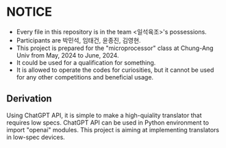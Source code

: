 # NOTICE

- Every file in this repository is in the team <일석육조>'s possessions.
- Participants are 박민석, 임태건, 윤종진, 김영현.
- This project is prepared for the "microprocessor" class at Chung-Ang Univ from May, 2024 to June, 2024.
- It could be used for a qualification for something.
- It is allowed to operate the codes for curiosities, but it cannot be used for any other competitions and beneficial usage.


## Derivation
Using ChatGPT API, it is simple to make a high-quiality translator that requires low specs. ChatGPT API can be used in Python environment to import "openai" modules.
This project is aiming at implementing translators in low-spec devices.
